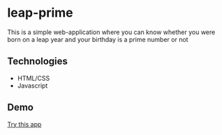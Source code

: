 # leap-prime

This is a simple web-application where you can know whether you were born on a leap year and your birthday is a prime number or not

## Technologies

- HTML/CSS
- Javascript

## Demo

[Try this app](https://leaprime.netlify.app)

